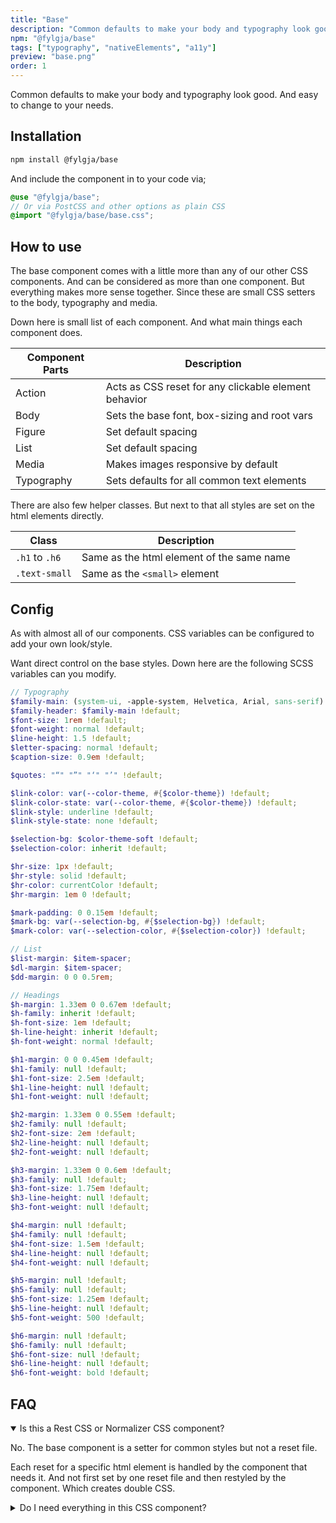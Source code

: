 ```yaml
---
title: "Base"
description: "Common defaults to make your body and typography look good. And easy to change to your needs."
npm: "@fylgja/base"
tags: ["typography", "nativeElements", "a11y"]
preview: "base.png"
order: 1
---
```


Common defaults to make your body and typography look good.
And easy to change to your needs.

## Installation

```bash
npm install @fylgja/base
```

And include the component in to your code via;

```scss
@use "@fylgja/base";
// Or via PostCSS and other options as plain CSS
@import "@fylgja/base/base.css";
```


## How to use

The base component comes with a little more than any of our other CSS components.
And can be considered as more than one component.
But everything makes more sense together.
Since these are small CSS setters to the body, typography and media.

Down here is small list of each component.
And what main things each component does.

| Component Parts | Description                                          |
| --------------- | ---------------------------------------------------- |
| Action          | Acts as CSS reset for any clickable element behavior |
| Body            | Sets the base font, box-sizing and root vars         |
| Figure          | Set default spacing                                  |
| List            | Set default spacing                                  |
| Media           | Makes images responsive by default                   |
| Typography      | Sets defaults for all common text elements           |

There are also few helper classes.
But next to that all styles are set on the html elements directly.

| Class          | Description                               |
| -------------- | ----------------------------------------- |
| `.h1` to `.h6` | Same as the html element of the same name |
| `.text-small`  | Same as the `<small>` element             |

## Config

As with almost all of our components.
CSS variables can be configured to add your own look/style.

Want direct control on the base styles.
Down here are the following SCSS variables can you modify.

```scss
// Typography
$family-main: (system-ui, -apple-system, Helvetica, Arial, sans-serif) !default;
$family-header: $family-main !default;
$font-size: 1rem !default;
$font-weight: normal !default;
$line-height: 1.5 !default;
$letter-spacing: normal !default;
$caption-size: 0.9em !default;

$quotes: "“" "”" "‘" "’" !default;

$link-color: var(--color-theme, #{$color-theme}) !default;
$link-color-state: var(--color-theme, #{$color-theme}) !default;
$link-style: underline !default;
$link-style-state: none !default;

$selection-bg: $color-theme-soft !default;
$selection-color: inherit !default;

$hr-size: 1px !default;
$hr-style: solid !default;
$hr-color: currentColor !default;
$hr-margin: 1em 0 !default;

$mark-padding: 0 0.15em !default;
$mark-bg: var(--selection-bg, #{$selection-bg}) !default;
$mark-color: var(--selection-color, #{$selection-color}) !default;

// List
$list-margin: $item-spacer;
$dl-margin: $item-spacer;
$dd-margin: 0 0 0.5rem;

// Headings
$h-margin: 1.33em 0 0.67em !default;
$h-family: inherit !default;
$h-font-size: 1em !default;
$h-line-height: inherit !default;
$h-font-weight: normal !default;

$h1-margin: 0 0 0.45em !default;
$h1-family: null !default;
$h1-font-size: 2.5em !default;
$h1-line-height: null !default;
$h1-font-weight: null !default;

$h2-margin: 1.33em 0 0.55em !default;
$h2-family: null !default;
$h2-font-size: 2em !default;
$h2-line-height: null !default;
$h2-font-weight: null !default;

$h3-margin: 1.33em 0 0.6em !default;
$h3-family: null !default;
$h3-font-size: 1.75em !default;
$h3-line-height: null !default;
$h3-font-weight: null !default;

$h4-margin: null !default;
$h4-family: null !default;
$h4-font-size: 1.5em !default;
$h4-line-height: null !default;
$h4-font-weight: null !default;

$h5-margin: null !default;
$h5-family: null !default;
$h5-font-size: 1.25em !default;
$h5-line-height: null !default;
$h5-font-weight: 500 !default;

$h6-margin: null !default;
$h6-family: null !default;
$h6-font-size: null !default;
$h6-line-height: null !default;
$h6-font-weight: bold !default;
```

## FAQ

<details class="faq-panel" open><summary>Is this a Rest CSS or Normalizer CSS component?</summary>

No. The base component is a setter for common styles but not a reset file.

Each reset for a specific html element is handled by the component that needs it.
And not first set by one reset file and then restyled by the component.
Which creates double CSS.

</details>

<details class="faq-panel"><summary>Do I need everything in this CSS component?</summary>

No. If you need only parts of the base component just import these parts only.

```scss
@use "@fylgja/base/body";
@use "@fylgja/base/media";
```

</details>
